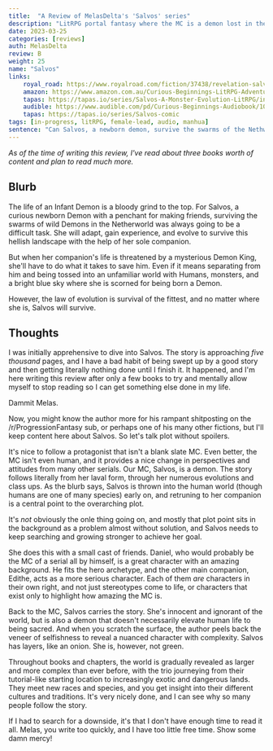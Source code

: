 ```yaml
---
title:  "A Review of MelasDelta's 'Salvos' series"
description: "LitRPG portal fantasy where the MC is a demon lost in the world of mortals."
date: 2023-03-25
categories: [reviews]
auth: MelasDelta
review: B
weight: 25
name: "Salvos"
links:
    royal_road: https://www.royalroad.com/fiction/37438/revelation-salvos-a-monster-evolution-litrpg
    amazon: https://www.amazon.com.au/Curious-Beginnings-LitRPG-Adventure-Salvos-ebook/dp/B08SQD1DLR
    tapas: https://tapas.io/series/Salvos-A-Monster-Evolution-LitRPG/info
    audible: https://www.audible.com/pd/Curious-Beginnings-Audiobook/1039402895
    tapas: https://tapas.io/series/Salvos-comic
tags: [in-progress, litRPG, female-lead, audio, manhua]
sentence: "Can Salvos, a newborn demon, survive the swarms of the Nethworld? When cast to the human realm, will she find her way home?"
---
```


*As of the time of writing this review, I've read about three books worth of content and plan to read much more.*

## Blurb

The life of an Infant Demon is a bloody grind to the top. For Salvos, a curious newborn Demon with a penchant for making friends, surviving the swarms of wild Demons in the Netherworld was always going to be a difficult task. She will adapt, gain experience, and evolve to survive this hellish landscape with the help of her sole companion.

But when her companion's life is threatened by a mysterious Demon King, she'll have to do what it takes to save him. Even if it means separating from him and being tossed into an unfamiliar world with Humans, monsters, and a bright blue sky where she is scorned for being born a Demon.

However, the law of evolution is survival of the fittest, and no matter where she is, Salvos will survive.

## Thoughts

I was initially apprehensive to dive into Salvos. The story is approaching *five thousand* pages, and I have a bad habit of being swept up by a good story and then getting literally nothing done until I finish it. It happened, and I'm here writing this review after only a few books to try and mentally allow myself to stop reading so I can get something else done in my life.

Dammit Melas.

Now, you might know the author more for his rampant shitposting on the /r/ProgressionFantasy sub, or perhaps one of his many other fictions, but I'll keep content here about Salvos. So let's talk plot without spoilers.

It's nice to follow a protagonist that isn't a blank slate MC. Even better, the MC isn't even human, and it provides a nice change in perspectives and attitudes from many other serials. Our MC, Salvos, is a demon. The story follows literally from her laval form, through her numerous evolutions and class ups. As the blurb says, Salvos is thrown into the human world (though humans are one of many species) early on, and retruning to her companion is a central point to the overarching plot. 

It's *not* obviously the onle thing going on, and mostly that plot point sits in the background as a problem almost without solution, and Salvos needs to keep searching and growing stronger to achieve her goal.

She does this with a small cast of friends. Daniel, who would probably be the MC of a serial all by himself, is a great character with an amazing background. He fits the hero archetype, and the other main companion, Edithe, acts as a more serious character. Each of them *are* characters in their own right, and not just stereotypes come to life, or characters that exist only to highlight how amazing the MC is.

Back to the MC, Salvos carries the story. She's innocent and ignorant of the world, but is also a demon that doesn't necessarily elevate human life to being sacred. And when you scratch the surface, the author peels back the veneer of selfishness to reveal a nuanced character with complexity. Salvos has layers, like an onion. She is, however, not green.

Throughout books and chapters, the world is gradually revealed as larger and more complex than ever before, with the trio journeying from their tutorial-like starting location to increasingly exotic and dangerous lands. They meet new races and species, and you get insight into their different cultures and traditions. It's very nicely done, and I can see why so many people follow the story.

If I had to search for a downside, it's that I don't have enough time to read it all. Melas, you write too quickly, and I have too little free time. Show some damn mercy!